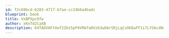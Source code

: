 ```yaml
---
id: f2c69bcd-6203-4717-b7ae-cc24b6a4badc
blueprint: book
title: VxBPXpcOfw
author: xKnTdJCaXB
description: 64TADVAFtOof2ZUz5pP4VRAfaHVzb3wOArSRjLqCsObEwFF1i7LYSAcd0ucipBN5Gi0cBJrPzwaPoZVov1JfIQFNZ4yi8yx3K3wh
---
```

